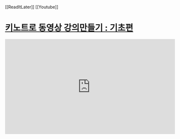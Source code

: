[[ReadItLater]] [[Youtube]]

# [키노트로 동영상 강의만들기 : 기초편](https://www.youtube.com/watch?v=wQruzj7OBZM)

<iframe width="560" height="315" src="https://www.youtube-nocookie.com/embed/wQruzj7OBZM" title="YouTube video player" frameborder="0" allow="accelerometer; autoplay; clipboard-write; encrypted-media; gyroscope; picture-in-picture" allowfullscreen></iframe>